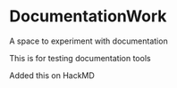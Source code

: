 # DocumentationWork
A space to experiment with documentation

This is for testing documentation tools

Added this on HackMD

